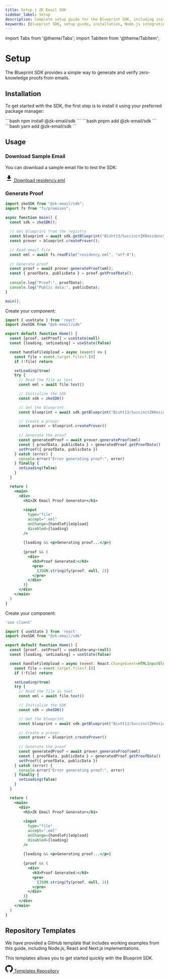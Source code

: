 ```yaml
---
title: Setup | ZK Email SDK
sidebar_label: Setup
description: Complete setup guide for the Blueprint SDK, including installation, configuration for Node.js, React, and Next.js, with working examples for proof generation
keywords: [Blueprint SDK, setup guide, installation, Node.js integration, React setup, Next.js configuration, WASM support, proof generation, email verification, development setup]
---
```


import Tabs from '@theme/Tabs';
import TabItem from '@theme/TabItem';

# Setup

The Blueprint SDK provides a simple way to generate and verify zero-knowledge proofs from emails.

## Installation

To get started with the SDK, the first step is to install it using your preferred package manager:

<Tabs>
<TabItem value="npm" label="npm">
```bash
npm install @zk-email/sdk
```
</TabItem>
<TabItem value="pnpm" label="pnpm">
```bash
pnpm add @zk-email/sdk
```
</TabItem>
<TabItem value="yarn" label="yarn">
```bash
yarn add @zk-email/sdk
```
</TabItem>
</Tabs>

## Usage

### Download Sample Email

You can download a sample email file to test the SDK:

<div style={{
  padding: "1rem",
  border: "1px solid #e0e0e0", 
  borderRadius: "8px",
  display: "flex",
  alignItems: "center",
  gap: "0.5rem",
  width: "fit-content",
  cursor: "pointer"
}}>
  <a href="/files/residency.eml" download style={{
    display: "flex",
    alignItems: "center",
    gap: "0.5rem",
    textDecoration: "none",
    color: "inherit"
  }}>
    <svg width="24" height="24" viewBox="0 0 24 24" fill="none" xmlns="http://www.w3.org/2000/svg">
      <path d="M19 9h-4V3H9v6H5l7 7 7-7zM5 18v2h14v-2H5z" fill="currentColor"/>
    </svg>
    <span>Download residency.eml</span>
  </a>
</div>

### Generate Proof

<Tabs>
<TabItem value="nodejs" label="Node.js">

```javascript
import zkeSDK from "@zk-email/sdk";
import fs from "fs/promises";

async function main() {
  const sdk = zkeSDK();
  
  // Get blueprint from the registry
  const blueprint = await sdk.getBlueprint("Bisht13/SuccinctZKResidencyInvite@v1");
  const prover = blueprint.createProver();

  // Read email file
  const eml = await fs.readFile("residency.eml", "utf-8");
  
  // Generate proof
  const proof = await prover.generateProof(eml);
  const { proofData, publicData } = proof.getProofData();
  
  console.log("Proof:", proofData);
  console.log("Public data:", publicData);
}

main();
```

</TabItem>
<TabItem value="react" label="React (Vite)">

Create your component:

```jsx
import { useState } from 'react'
import zkeSDK from "@zk-email/sdk"

export default function Home() {
  const [proof, setProof] = useState(null)
  const [loading, setLoading] = useState(false)

  const handleFileUpload = async (event) => {
    const file = event.target.files?.[0]
    if (!file) return

    setLoading(true)
    try {
      // Read the file as text
      const eml = await file.text()

      // Initialize the SDK
      const sdk = zkeSDK()

      // Get the blueprint
      const blueprint = await sdk.getBlueprint("Bisht13/SuccinctZKResidencyInvite@v1")

      // Create a prover
      const prover = blueprint.createProver()
      
      // Generate the proof
      const generatedProof = await prover.generateProof(eml)
      const { proofData, publicData } = generatedProof.getProofData()
      setProof({ proofData, publicData })
    } catch (error) {
      console.error("Error generating proof:", error)
    } finally {
      setLoading(false)
    }
  }

  return (
    <main>
      <div>
        <h1>ZK Email Proof Generator</h1>
        
        <input 
          type="file" 
          accept=".eml"
          onChange={handleFileUpload}
          disabled={loading}
        />
        
        {loading && <p>Generating proof...</p>}
        
        {proof && (
          <div>
            <h3>Proof Generated:</h3>
            <pre>
              {JSON.stringify(proof, null, 2)}
            </pre>
          </div>
        )}
      </div>
    </main>
  )
}
```

</TabItem>
<TabItem value="nextjs" label="Next.js">

Create your component:

```jsx
'use client'

import { useState } from 'react'
import zkeSDK from "@zk-email/sdk"

export default function Home() {
  const [proof, setProof] = useState<any>(null)
  const [loading, setLoading] = useState(false)

  const handleFileUpload = async (event: React.ChangeEvent<HTMLInputElement>) => {
    const file = event.target.files?.[0]
    if (!file) return

    setLoading(true)
    try {
      // Read the file as text
      const eml = await file.text()

      // Initialize the SDK
      const sdk = zkeSDK()

      // Get the blueprint
      const blueprint = await sdk.getBlueprint("Bisht13/SuccinctZKResidencyInvite@v1")

      // Create a prover
      const prover = blueprint.createProver()
      
      // Generate the proof
      const generatedProof = await prover.generateProof(eml)
      const { proofData, publicData } = generatedProof.getProofData()
      setProof({ proofData, publicData })
    } catch (error) {
      console.error("Error generating proof:", error)
    } finally {
      setLoading(false)
    }
  }

  return (
    <main>
      <div>
        <h1>ZK Email Proof Generator</h1>
        
        <input 
          type="file" 
          accept=".eml"
          onChange={handleFileUpload}
          disabled={loading}
        />
        
        {loading && <p>Generating proof...</p>}
        
        {proof && (
          <div>
            <h3>Proof Generated:</h3>
            <pre>
              {JSON.stringify(proof, null, 2)}
            </pre>
          </div>
        )}
      </div>
    </main>
  )
}
```

</TabItem>
</Tabs>

## Repository Templates

We have provided a GitHub template that includes working examples from this guide, including Node.js, React and Next.js implementations.

This templates allows you to get started quickly with the Blueprint SDK.

<div style={{
  padding: "1rem",
  border: "1px solid #e0e0e0", 
  borderRadius: "8px",
  display: "flex",
  alignItems: "center",
  gap: "0.5rem",
  width: "fit-content",
  cursor: "pointer"
}}>
  <a href="https://github.com/zkemail/sdk-templates" target="_blank" style={{
    display: "flex",
    alignItems: "center",
    gap: "0.5rem",
    textDecoration: "none",
    color: "inherit"
  }}>
    <svg width="24" height="24" viewBox="0 0 24 24" fill="none" xmlns="http://www.w3.org/2000/svg">
      <path d="M12 0c-6.626 0-12 5.373-12 12 0 5.302 3.438 9.8 8.207 11.387.599.111.793-.261.793-.577v-2.234c-3.338.726-4.033-1.416-4.033-1.416-.546-1.387-1.333-1.756-1.333-1.756-1.089-.745.083-.729.083-.729 1.205.084 1.839 1.237 1.839 1.237 1.07 1.834 2.807 1.304 3.492.997.107-.775.418-1.305.762-1.604-2.665-.305-5.467-1.334-5.467-5.931 0-1.311.469-2.381 1.236-3.221-.124-.303-.535-1.524.117-3.176 0 0 1.008-.322 3.301 1.23.957-.266 1.983-.399 3.003-.404 1.02.005 2.047.138 3.006.404 2.291-1.552 3.297-1.23 3.297-1.23.653 1.653.242 2.874.118 3.176.77.84 1.235 1.911 1.235 3.221 0 4.609-2.807 5.624-5.479 5.921.43.372.823 1.102.823 2.222v3.293c0 .319.192.694.801.576 4.765-1.589 8.199-6.086 8.199-11.386 0-6.627-5.373-12-12-12z" fill="currentColor"/>
    </svg>
    <span>Templates Repository</span>
  </a>
</div>
